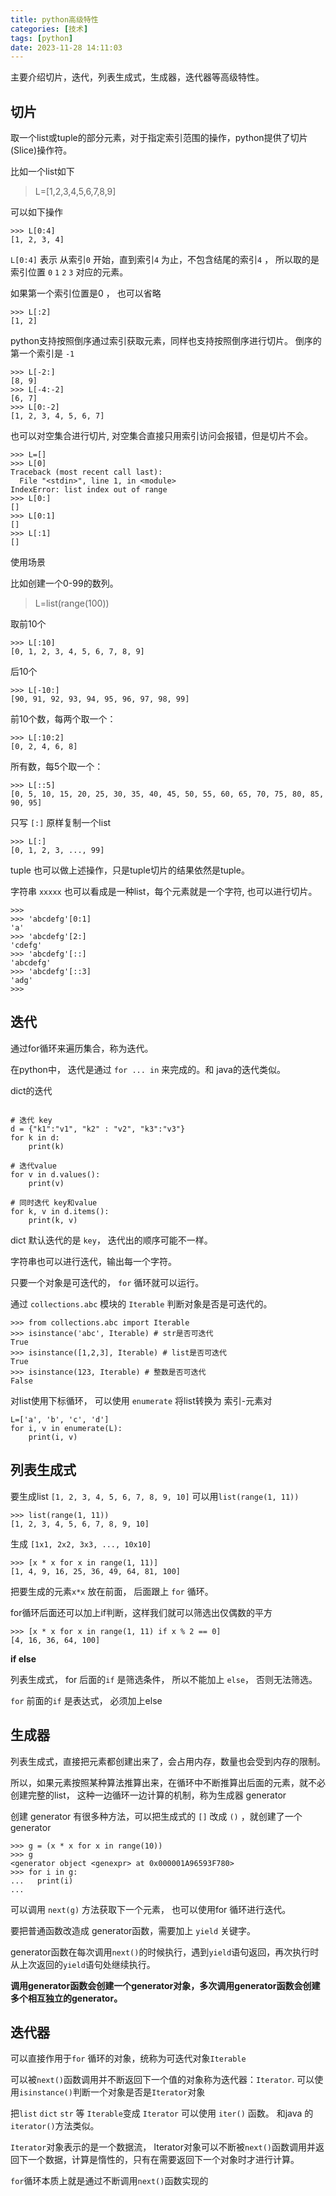 ```yaml
---
title: python高级特性
categories: [技术]
tags: [python]
date: 2023-11-28 14:11:03
---
```


主要介绍切片，迭代，列表生成式，生成器，迭代器等高级特性。

<!-- more -->

## 切片

取一个list或tuple的部分元素，对于指定索引范围的操作，python提供了切片(Slice)操作符。

比如一个list如下
> L=[1,2,3,4,5,6,7,8,9]

可以如下操作

```shell
>>> L[0:4]
[1, 2, 3, 4]
```
`L[0:4]` 表示 从索引`0` 开始，直到索引`4` 为止，不包含结尾的索引`4` ， 所以取的是索引位置  `0` `1` `2` `3` 对应的元素。

如果第一个索引位置是0 ， 也可以省略

```shell
>>> L[:2]
[1, 2]
```
python支持按照倒序通过索引获取元素，同样也支持按照倒序进行切片。 倒序的第一个索引是 `-1`

```shell
>>> L[-2:]
[8, 9]
>>> L[-4:-2]
[6, 7]
>>> L[0:-2]
[1, 2, 3, 4, 5, 6, 7]
```

也可以对空集合进行切片, 对空集合直接只用索引访问会报错，但是切片不会。 

```shell
>>> L=[]
>>> L[0]
Traceback (most recent call last):
  File "<stdin>", line 1, in <module>
IndexError: list index out of range
>>> L[0:]
[]
>>> L[0:1]
[]
>>> L[:1]
[]
```

使用场景

比如创建一个0-99的数列。

> L=list(range(100))

取前10个

```shell
>>> L[:10]
[0, 1, 2, 3, 4, 5, 6, 7, 8, 9]
```

后10个
```shell
>>> L[-10:]
[90, 91, 92, 93, 94, 95, 96, 97, 98, 99]
```
前10个数，每两个取一个：
```shell
>>> L[:10:2]
[0, 2, 4, 6, 8]
```
所有数，每5个取一个：

```shell
>>> L[::5]
[0, 5, 10, 15, 20, 25, 30, 35, 40, 45, 50, 55, 60, 65, 70, 75, 80, 85, 90, 95]
```

只写 `[:]` 原样复制一个list

```shell
>>> L[:]
[0, 1, 2, 3, ..., 99]
```
tuple 也可以做上述操作，只是tuple切片的结果依然是tuple。

字符串 `xxxxx` 也可以看成是一种list，每个元素就是一个字符,  也可以进行切片。

```shell
>>>
>>> 'abcdefg'[0:1]
'a'
>>> 'abcdefg'[2:]
'cdefg'
>>> 'abcdefg'[::]
'abcdefg'
>>> 'abcdefg'[::3]
'adg'
>>>
```

## 迭代

通过for循环来遍历集合，称为迭代。

在python中， 迭代是通过 `for ... in`  来完成的。和 java的迭代类似。

dict的迭代

```shell

# 迭代 key
d = {"k1":"v1", "k2" : "v2", "k3":"v3"}
for k in d:
    print(k)

# 迭代value
for v in d.values():
    print(v)
    
# 同时迭代 key和value
for k, v in d.items():
    print(k, v)

```
dict 默认迭代的是 `key`， 迭代出的顺序可能不一样。

字符串也可以进行迭代，输出每一个字符。  

只要一个对象是可迭代的， `for` 循环就可以运行。

通过 `collections.abc` 模块的 `Iterable` 判断对象是否是可迭代的。

```shell
>>> from collections.abc import Iterable
>>> isinstance('abc', Iterable) # str是否可迭代
True
>>> isinstance([1,2,3], Iterable) # list是否可迭代
True
>>> isinstance(123, Iterable) # 整数是否可迭代
False
```

对list使用下标循环， 可以使用 `enumerate` 将list转换为 索引-元素对

```shell
L=['a', 'b', 'c', 'd']
for i, v in enumerate(L):
    print(i, v) 
```

## 列表生成式

要生成list `[1, 2, 3, 4, 5, 6, 7, 8, 9, 10]` 可以用`list(range(1, 11))`

```shell
>>> list(range(1, 11))
[1, 2, 3, 4, 5, 6, 7, 8, 9, 10]
```
生成 `[1x1, 2x2, 3x3, ..., 10x10]`

```shell
>>> [x * x for x in range(1, 11)]
[1, 4, 9, 16, 25, 36, 49, 64, 81, 100]
```
把要生成的元素`x*x` 放在前面， 后面跟上 `for` 循环。 

for循环后面还可以加上if判断，这样我们就可以筛选出仅偶数的平方

```shell
>>> [x * x for x in range(1, 11) if x % 2 == 0]
[4, 16, 36, 64, 100]
```

**if else**

列表生成式， for 后面的`if` 是筛选条件， 所以不能加上 `else`， 否则无法筛选。

`for` 前面的`if` 是表达式， 必须加上else 

## 生成器

列表生成式，直接把元素都创建出来了，会占用内存，数量也会受到内存的限制。

所以，如果元素按照某种算法推算出来，在循环中不断推算出后面的元素，就不必创建完整的list， 这种一边循环一边计算的机制，称为生成器 generator

创建 generator 有很多种方法，可以把生成式的 `[]` 改成 `()` ，就创建了一个 generator

```shell
>>> g = (x * x for x in range(10))
>>> g
<generator object <genexpr> at 0x000001A96593F780>
>>> for i in g:
...   print(i)
...
```
可以调用 `next(g)` 方法获取下一个元素， 也可以使用for 循环进行迭代。

要把普通函数改造成 generator函数，需要加上 `yield` 关键字。

generator函数在每次调用`next()`的时候执行，遇到`yield`语句返回，再次执行时从上次返回的`yield`语句处继续执行。

**调用generator函数会创建一个generator对象，多次调用generator函数会创建多个相互独立的generator。**


## 迭代器

可以直接作用于`for` 循环的对象，统称为可迭代对象`Iterable`

可以被`next()`函数调用并不断返回下一个值的对象称为迭代器：`Iterator`. 可以使用`isinstance()`判断一个对象是否是`Iterator`对象

把`list` `dict`  `str` 等 `Iterable`变成 `Iterator` 可以使用 `iter()` 函数。 和java 的`iterator()`方法类似。

`Iterator`对象表示的是一个数据流， Iterator对象可以不断被`next()`函数调用并返回下一个数据，计算是惰性的，只有在需要返回下一个对象时才进行计算。

`for`循环本质上就是通过不断调用`next()`函数实现的
